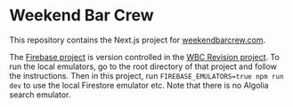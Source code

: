 # Weekend Bar Crew

This repository contains the Next.js project for [weekendbarcrew.com](https://weekendbarcrew.com).

The [Firebase project](https://console.firebase.google.com/project/weekend-bar-crew/overview) is version controlled in the [WBC Revision project](https://github.com/DanielW720/wbc-revision). To run the local emulators, go to the root directory of that project and follow the instructions. Then in this project, run `FIREBASE_EMULATORS=true npm run dev` to use the local Firestore emulator etc. Note that there is no Algolia search emulator.
